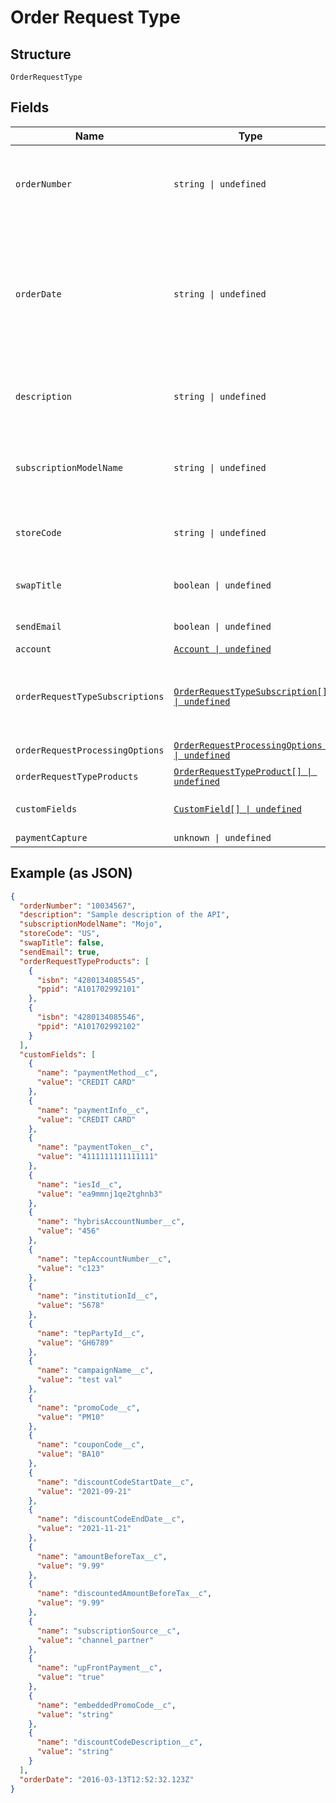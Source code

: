 
# Order Request Type

## Structure

`OrderRequestType`

## Fields

| Name | Type | Tags | Description |
|  --- | --- | --- | --- |
| `orderNumber` | `string \| undefined` | Optional | Hybris/PMC/OASIS Order Number.<br>**Constraints**: *Minimum Length*: `1`, *Maximum Length*: `50` |
| `orderDate` | `string \| undefined` | Optional | The date when the order is signed. All the order actions under this order will use this order date as the contract effective date if the contract effective date field is skipped or its value is left as null. |
| `description` | `string \| undefined` | Optional | A description of the order.<br>**Constraints**: *Maximum Length*: `500` |
| `subscriptionModelName` | `string \| undefined` | Optional | Subscription Model Name.<br>**Constraints**: *Minimum Length*: `1`, *Maximum Length*: `50` |
| `storeCode` | `string \| undefined` | Optional | store identifier<br>**Constraints**: *Maximum Length*: `20` |
| `swapTitle` | `boolean \| undefined` | Optional | Use for swapTitle.If swaptitle than value will be true. |
| `sendEmail` | `boolean \| undefined` | Optional | send email to the user |
| `account` | [`Account \| undefined`](../../doc/models/account.md) | Optional | - |
| `orderRequestTypeSubscriptions` | [`OrderRequestTypeSubscription[] \| undefined`](../../doc/models/order-request-type-subscription.md) | Optional | new account details required to create subscription. This block is mandate for new customer |
| `orderRequestProcessingOptions` | [`OrderRequestProcessingOptions \| undefined`](../../doc/models/order-request-processing-options.md) | Optional | Invoice or Payment. |
| `orderRequestTypeProducts` | [`OrderRequestTypeProduct[] \| undefined`](../../doc/models/order-request-type-product.md) | Optional | - |
| `customFields` | [`CustomField[] \| undefined`](../../doc/models/custom-field.md) | Optional | Information about the payment related fields. |
| `paymentCapture` | `unknown \| undefined` | Optional | - |

## Example (as JSON)

```json
{
  "orderNumber": "10034567",
  "description": "Sample description of the API",
  "subscriptionModelName": "Mojo",
  "storeCode": "US",
  "swapTitle": false,
  "sendEmail": true,
  "orderRequestTypeProducts": [
    {
      "isbn": "4280134085545",
      "ppid": "A101702992101"
    },
    {
      "isbn": "4280134085546",
      "ppid": "A101702992102"
    }
  ],
  "customFields": [
    {
      "name": "paymentMethod__c",
      "value": "CREDIT CARD"
    },
    {
      "name": "paymentInfo__c",
      "value": "CREDIT CARD"
    },
    {
      "name": "paymentToken__c",
      "value": "4111111111111111"
    },
    {
      "name": "iesId__c",
      "value": "ea9mmnj1qe2tghnb3"
    },
    {
      "name": "hybrisAccountNumber__c",
      "value": "456"
    },
    {
      "name": "tepAccountNumber__c",
      "value": "c123"
    },
    {
      "name": "institutionId__c",
      "value": "5678"
    },
    {
      "name": "tepPartyId__c",
      "value": "GH6789"
    },
    {
      "name": "campaignName__c",
      "value": "test val"
    },
    {
      "name": "promoCode__c",
      "value": "PM10"
    },
    {
      "name": "couponCode__c",
      "value": "BA10"
    },
    {
      "name": "discountCodeStartDate__c",
      "value": "2021-09-21"
    },
    {
      "name": "discountCodeEndDate__c",
      "value": "2021-11-21"
    },
    {
      "name": "amountBeforeTax__c",
      "value": "9.99"
    },
    {
      "name": "discountedAmountBeforeTax__c",
      "value": "9.99"
    },
    {
      "name": "subscriptionSource__c",
      "value": "channel_partner"
    },
    {
      "name": "upFrontPayment__c",
      "value": "true"
    },
    {
      "name": "embeddedPromoCode__c",
      "value": "string"
    },
    {
      "name": "discountCodeDescription__c",
      "value": "string"
    }
  ],
  "orderDate": "2016-03-13T12:52:32.123Z"
}
```


